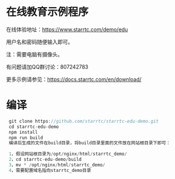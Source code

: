 # 在线教育示例程序

在线体验地址：https://www.starrtc.com/demo/edu

用户名和密码随便输入即可。

注：需要电脑有摄像头。

有问题请加QQ群讨论：807242783

更多示例请参见：https://docs.starrtc.com/en/download/

# 编译
```java
 git clone https://github.com/starrtc/starrtc-edu-demo.git
 cd starrtc-edu-demo
 npm install
 npm run build
 编译后生成的文件在build目录，将build目录里面的文件放在网站根目录下即可：
 
 1，假设网站根目录为/opt/nginx/html/starrtc_demo/ 
 2，cd starrtc-edu-demo/build
 3，mv * /opt/nginx/html/starrtc_demo/
 4，需要配置域名指向starrtc_demo目录
```